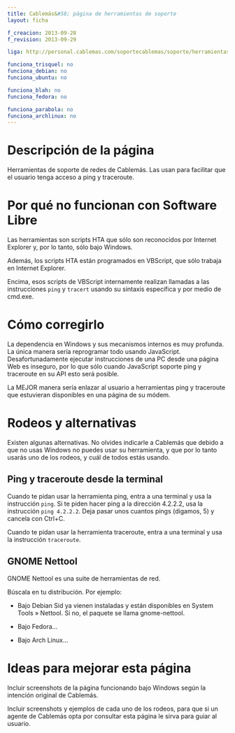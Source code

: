 ```yaml
---
title: Cablemás&#58; página de herramientas de soporte
layout: ficha

f_creacion: 2013-09-28
f_revision: 2013-09-29

liga: http://personal.cablemas.com/soportecablemas/soporte/herramientas.html

funciona_trisquel: no
funciona_debian: no
funciona_ubuntu: no

funciona_blah: no
funciona_fedora: no

funciona_parabola: no
funciona_archlinux: no
---
```


# Descripción de la página

Herramientas de soporte de redes de Cablemás. Las usan para facilitar que el usuario tenga acceso a ping y traceroute.

# Por qué no funcionan con Software Libre

Las herramientas son scripts HTA que sólo son reconocidos por Internet Explorer y, por lo tanto, sólo bajo Windows.

Además, los scripts HTA están programados en VBScript, que sólo trabaja en Internet Explorer.

Encima, esos scripts de VBScript internamente realizan llamadas a las instrucciones `ping` y `tracert` usando su sintaxis específica y por medio de cmd.exe.

# Cómo corregirlo

La dependencia en Windows y sus mecanismos internos es muy profunda. La única manera sería reprogramar todo usando JavaScript. Desafortunadamente ejecutar instrucciones de una PC desde una página Web es inseguro, por lo que sólo cuando JavaScript soporte ping y traceroute en su API esto será posible.

La MEJOR manera sería enlazar al usuario a herramientas ping y traceroute que estuvieran disponibles en una página de su módem.

# Rodeos y alternativas

Existen algunas alternativas. No olvides indicarle a Cablemás que debido a que no usas Windows no puedes usar su herramienta, y que por lo tanto usarás uno de los rodeos, y cuál de todos estás usando.

## Ping y traceroute desde la terminal

Cuando te pidan usar la herramienta ping, entra a una terminal y usa la instrucción `ping`. Si te piden hacer ping a la dirección 4.2.2.2, usa la instrucción `ping 4.2.2.2`. Deja pasar unos cuantos pings (digamos, 5) y cancela con Ctrl+C.

Cuando te pidan usar la herramienta traceroute, entra a una terminal y usa la instrucción `traceroute`.

## GNOME Nettool

GNOME Nettool es una suite de herramientas de red.

Búscala en tu distribución. Por ejemplo:

* Bajo Debian Sid ya vienen instaladas y están disponibles en System Tools » Nettool. Si no, el paquete se llama gnome-nettool.

* Bajo Fedora...

* Bajo Arch Linux...

# Ideas para mejorar esta página

Incluir screenshots de la página funcionando bajo Windows según la intención original de Cablemás.

Incluir screenshots y ejemplos de cada uno de los rodeos, para que si un agente de Cablemás opta por consultar esta página le sirva para guiar al usuario.
